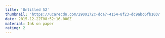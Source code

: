 ```yaml
---
title: 'Untitled 52'
thumbnail: 'https://ucarecdn.com/2900172c-dca7-4154-8f23-dc9abc6fb103/'
date: 2015-12-22T08:52:16.000Z
material: Ink on paper
rating: 2
---
```

